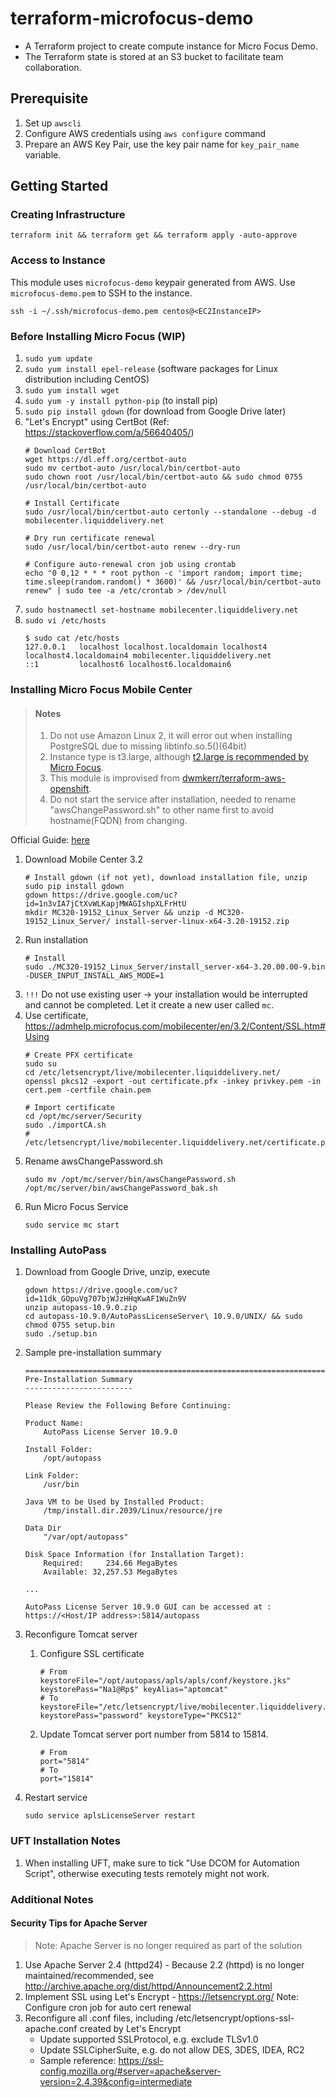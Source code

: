 # terraform-microfocus-demo
* A Terraform project to create compute instance for Micro Focus Demo.
* The Terraform state is stored at an S3 bucket to facilitate team collaboration.

## Prerequisite
1. Set up `awscli`
2. Configure AWS credentials using `aws configure` command
3. Prepare an AWS Key Pair, use the key pair name for `key_pair_name` variable.

## Getting Started

### Creating Infrastructure
```
terraform init && terraform get && terraform apply -auto-approve
```

### Access to Instance
This module uses `microfocus-demo` keypair generated from AWS. Use `microfocus-demo.pem` to SSH to the instance.
```
ssh -i ~/.ssh/microfocus-demo.pem centos@<EC2InstanceIP>
```

### Before Installing Micro Focus (WIP)
1. `sudo yum update`
2. `sudo yum install epel-release` (software packages for Linux distribution including CentOS)
3. `sudo yum install wget`
4. `sudo yum -y install python-pip` (to install pip)
5. `sudo pip install gdown` (for download from Google Drive later)
6. "Let's Encrypt" using CertBot (Ref: https://stackoverflow.com/a/56640405/)
    ```
    # Download CertBot
    wget https://dl.eff.org/certbot-auto
    sudo mv certbot-auto /usr/local/bin/certbot-auto
    sudo chown root /usr/local/bin/certbot-auto && sudo chmod 0755 /usr/local/bin/certbot-auto

    # Install Certificate
    sudo /usr/local/bin/certbot-auto certonly --standalone --debug -d mobilecenter.liquiddelivery.net

    # Dry run certificate renewal
    sudo /usr/local/bin/certbot-auto renew --dry-run

    # Configure auto-renewal cron job using crontab
    echo "0 0,12 * * * root python -c 'import random; import time; time.sleep(random.random() * 3600)' && /usr/local/bin/certbot-auto renew" | sudo tee -a /etc/crontab > /dev/null
    ```
7. `sudo hostnamectl set-hostname mobilecenter.liquiddelivery.net`
8. `sudo vi /etc/hosts`
    ```
    $ sudo cat /etc/hosts
    127.0.0.1   localhost localhost.localdomain localhost4 localhost4.localdomain4 mobilecenter.liquiddelivery.net
    ::1         localhost6 localhost6.localdomain6
    ```

### Installing Micro Focus Mobile Center

> #### Notes
> 1. Do not use Amazon Linux 2, it will error out when installing PostgreSQL due to missing libtinfo.so.5()(64bit)
> 2. Instance type is t3.large, although [t2.large is recommended by Micro Focus](https://admhelp.microfocus.com/mobilecenter/en/3.1/Content/off-prem%20AWS%20installation.htm).
> 3. This module is improvised from [dwmkerr/terraform-aws-openshift](https://github.com/dwmkerr/terraform-aws-openshift/tree/release/okd-3.11).
> 4. Do not start the service after installation, needed to rename "awsChangePassword.sh" to other name first to avoid hostname(FQDN) from changing.

Official Guide: [here](https://admhelp.microfocus.com/mobilecenter/en/3.2/Content/off-prem%20AWS%20installation.htm)

1. Download Mobile Center 3.2
    ```
    # Install gdown (if not yet), download installation file, unzip
    sudo pip install gdown
    gdown https://drive.google.com/uc?id=1n3vIA7jCtXvWLKapjMWAGIshpXLFrHtU
    mkdir MC320-19152_Linux_Server && unzip -d MC320-19152_Linux_Server/ install-server-linux-x64-3.20-19152.zip
    ```
2. Run installation
    ```
    # Install
    sudo ./MC320-19152_Linux_Server/install_server-x64-3.20.00.00-9.bin -DUSER_INPUT_INSTALL_AWS_MODE=1
    ```
3. `!!!` Do not use existing user -> your installation would be interrupted and cannot be completed. Let it create a new user called `mc`.
4. Use certificate, https://admhelp.microfocus.com/mobilecenter/en/3.2/Content/SSL.htm#Using
    ```
    # Create PFX certificate
    sudo su
    cd /etc/letsencrypt/live/mobilecenter.liquiddelivery.net/
    openssl pkcs12 -export -out certificate.pfx -inkey privkey.pem -in cert.pem -certfile chain.pem

    # Import certificate
    cd /opt/mc/server/Security
    sudo ./importCA.sh
    # /etc/letsencrypt/live/mobilecenter.liquiddelivery.net/certificate.pfx
    ```
5. Rename awsChangePassword.sh
   ```
   sudo mv /opt/mc/server/bin/awsChangePassword.sh /opt/mc/server/bin/awsChangePassword_bak.sh
   ```
6. Run Micro Focus Service
   ```
   sudo service mc start
   ```
   
### Installing AutoPass
1. Download from Google Drive, unzip, execute
    ```
    gdown https://drive.google.com/uc?id=11dk_GOpuVg707bjWJzHHqKwAF1WuZn9V
    unzip autopass-10.9.0.zip
    cd autopass-10.9.0/AutoPassLicenseServer\ 10.9.0/UNIX/ && sudo chmod 0755 setup.bin
    sudo ./setup.bin
    ```
2. Sample pre-installation summary
    ```
    ===============================================================================
    Pre-Installation Summary
    ------------------------

    Please Review the Following Before Continuing:

    Product Name:
        AutoPass License Server 10.9.0

    Install Folder:
        /opt/autopass

    Link Folder:
        /usr/bin

    Java VM to be Used by Installed Product:
        /tmp/install.dir.2039/Linux/resource/jre

    Data Dir
        "/var/opt/autopass"

    Disk Space Information (for Installation Target):
        Required:     234.66 MegaBytes
        Available: 32,257.53 MegaBytes

    ...

    AutoPass License Server 10.9.0 GUI can be accessed at :
    https://<Host/IP address>:5814/autopass
    ```
3. Reconfigure Tomcat server

    1. Configure SSL certificate
        ```
        # From
        keystoreFile="/opt/autopass/apls/apls/conf/keystore.jks" keystorePass="Na1@Rp$" keyAlias="aptomcat"
        # To
        keystoreFile="/etc/letsencrypt/live/mobilecenter.liquiddelivery.net/certificate.pfx" keystorePass="password" keystoreType="PKCS12"
        ```
    2. Update Tomcat server port number from 5814 to 15814.
        ```
        # From
        port="5814"
        # To
        port="15814"
        ```
4. Restart service
    ```
    sudo service aplsLicenseServer restart
    ```

### UFT Installation Notes
1. When installing UFT, make sure to tick "Use DCOM for Automation Script", otherwise executing tests remotely might not work.

### Additional Notes
#### Security Tips for Apache Server

> Note: Apache Server is no longer required as part of the solution

1. Use Apache Server 2.4 (httpd24) - Because 2.2 (httpd) is no longer maintained/recommended, see http://archive.apache.org/dist/httpd/Announcement2.2.html
2. Implement SSL using Let's Encrypt - https://letsencrypt.org/
	Note: Configure cron job for auto cert renewal
3. Reconfigure all .conf files, including /etc/letsencrypt/options-ssl-apache.conf created by Let's Encrypt
	* Update supported SSLProtocol, e.g. exclude TLSv1.0
	* Update SSLCipherSuite, e.g. do not allow DES, 3DES, IDEA, RC2
	* Sample reference: https://ssl-config.mozilla.org/#server=apache&server-version=2.4.39&config=intermediate
